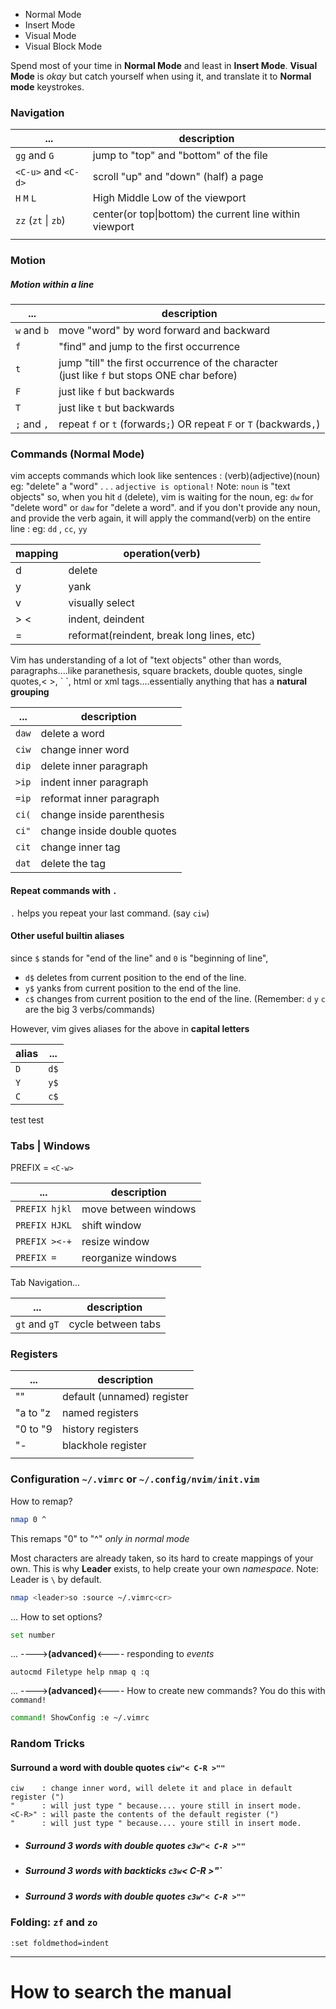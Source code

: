 - Normal Mode
- Insert Mode
- Visual Mode
- Visual Block Mode

Spend most of your time in **Normal Mode** and least in **Insert Mode**.
**Visual Mode** is _okay_ but catch yourself when using it, and translate it to **Normal mode** keystrokes.

### Navigation
| ...                  | description                                             |
| -------------------- | ------------------------------------------------------- |
| `gg` and `G`         | jump to "top" and "bottom" of the file                  |
| `<C-u>` and `<C-d>`  | scroll "up" and "down" (half) a page                    |
| `H`  `M`  `L`        | High Middle Low of the viewport                         |
| `zz`  (`zt` \| `zb`) | center(or top\|bottom) the current line within viewport |
|                      |                                                         |

### Motion 
##### Motion within a line

| ...         | description                                                                                    |
| ----------- | ---------------------------------------------------------------------------------------------- |
| `w` and `b` | move "word" by word forward and backward                                                       |
| `f`         | "find" and jump to the first occurrence                                                        |
| `t`         | jump "till" the first occurrence of the character<br>(just like `f` but stops ONE char before) |
| `F`         | just like `f` but backwards                                                                    |
| `T`         | just like `t` but backwards                                                                    |
| `;` and `,` | repeat `f` or `t` (forwards`;`) OR repeat `F` or `T` (backwards`,`)                            |

### Commands (Normal Mode)
vim accepts commands which look like sentences : (verb)(adjective)(noun) eg: "delete" a "word"  . . . `adjective is optional!` 
Note: `noun` is "text objects"
so, when you hit `d` (delete), vim is waiting for the noun, eg: `dw` for "delete word" or `daw` for "delete a word". and if you don't provide any noun, and provide the verb again, it will  apply the command(verb) on the entire line : eg: `dd` , `cc`, `yy`

| mapping | operation(verb)                           |
| ------- | ----------------------------------------- |
| d       | delete                                    |
| y       | yank                                      |
| v       | visually select                           |
| > <     | indent, deindent                          |
| =       | reformat(reindent, break long lines, etc) |

Vim  has understanding of a lot of "text objects" other than words, paragraphs....like paranethesis, square brackets, double quotes, single quotes,< >, \` \`,  html or xml tags....essentially anything that has a **natural grouping**

| ...   | description                 |
| ----- | --------------------------- |
| `daw` | delete a word               |
| `ciw` | change inner word           |
| `dip` | delete inner paragraph      |
| `>ip` | indent inner paragraph      |
| `=ip` | reformat  inner paragraph   |
| `ci(` | change inside parenthesis   |
| `ci"` | change inside double quotes |
| `cit` | change inner tag            |
| `dat` | delete the tag              |
 
#### Repeat commands with `.` 
`.` helps you repeat your last command. (say `ciw`)

#### Other useful builtin aliases
since `$` stands for "end of the line" and `0` is "beginning of line",
- `d$` deletes from current position to the end of the line.
- `y$` yanks from current position to the end of the line.
- `c$` changes from current position to the end of the line.
(Remember: `d` `y` `c` are the big 3 verbs/commands)

However, vim gives aliases for the above in **capital letters**

| alias | ...  |
| ----- | ---- |
| `D`   | `d$` |
| `Y`   | `y$` |
| `C`   | `c$` |
test test 

### Tabs | Windows
PREFIX = `<C-w>`

| ...           | description          |
| ------------- | -------------------- |
| `PREFIX hjkl` | move between windows |
| `PREFIX HJKL` | shift window         |
| `PREFIX ><-+` | resize window        |
| `PREFIX =`    | reorganize windows   |

Tab Navigation...

| ...           | description        |
| ------------- | ------------------ |
| `gt` and `gT` | cycle between tabs |


### Registers
| ...       | description                |
| --------- | -------------------------- |
| ""        | default (unnamed) register |
| "a to "z  | named registers            |
| "0 to  "9 | history registers          |
| "-        | blackhole register         |
|           |                            |

### Configuration `~/.vimrc` or `~/.config/nvim/init.vim`
How to remap?
```sh
nmap 0 ^
```
This remaps "0" to "^" _only in normal mode_

Most characters are already taken, so its hard to create mappings of your own. This is why **Leader** exists, to help create your own _namespace_.
Note: Leader is `\` by default.
```sh
nmap <leader>so :source ~/.vimrc<cr>
```

...
How to set options?
```sh
set number
```

...
---->**(advanced)**<----
responding to _events_
```vimrc
autocmd Filetype help nmap q :q
```

...
---->**(advanced)**<----
How to create new commands?
You do this with `command!`
```sh
command! ShowConfig :e ~/.vimrc
```


### Random Tricks

#### Surround a word with double quotes `ciw"< C-R >""`
```
ciw    : change inner word, will delete it and place in default register (")
"      : will just type " because.... youre still in insert mode.
<C-R>" : will paste the contents of the default register (")
"      : will just type " because.... youre still in insert mode.
```
 - ##### Surround 3 words with double quotes `c3w"< C-R >""`
 - ##### Surround 3 words with backticks  `c3w`< C-R >"`
 - ##### Surround 3 words with double quotes `c3w"< C-R >""`

### Folding: `zf` and `zo`
`:set foldmethod=indent`

---

# How to search the manual
